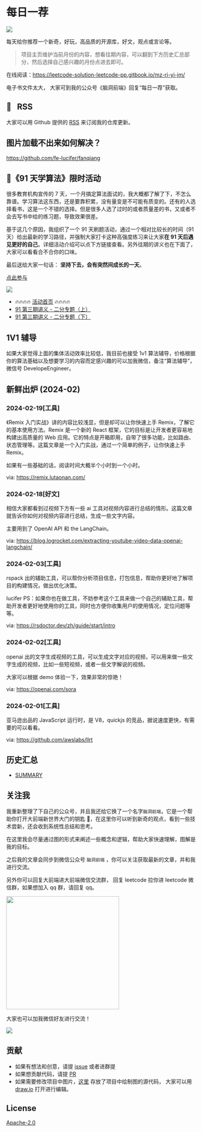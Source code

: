 # 每日一荐

![](https://p.ipic.vip/2in7io.jpg)

每天给你推荐一个新奇，好玩，高品质的开源库，好文，观点或言论等。

> 项目主页维护当前月份的内容，想看往期内容，可以翻到下方历史汇总部分，然后选择自己感兴趣的月份点进去即可。

在线阅读：https://leetcode-solution-leetcode-pp.gitbook.io/mz-ri-yi-jm/

电子书文件太大， 大家可到我的公众号《脑洞前端》回复“每日一荐”获取。

## :newspaper: &nbsp; RSS

大家可以用 Github 提供的 [RSS](https://github.com/azl397985856/daily-featured/commits.atom) 来订阅我的仓库更新。

## 图片加载不出来如何解决？

<https://github.com/fe-lucifer/fanqiang>

## :calendar:《91 天学算法》限时活动

很多教育机构宣传的 7 天，一个月搞定算法面试的，我大概都了解了下，不怎么靠谱。学习算法这东西，还是要靠积累，没有量变是不可能有质变的。还有的人选择看书，这是一个不错的选择。但是很多人选了过时的或者质量差的书，又或者不会去写书中给的练习题，导致效果很差。

基于这几个原因，我组织了一个 91 天刷题活动，通过一个相对比较长的时间（91 天）给出最新的学习路径，并强制大家打卡这种高强度练习来让大家**在 91 天后遇见更好的自己**。详细活动介绍可以点下方链接查看。另外往期的讲义也在下面了，大家可以看看合不合你的口味。

最后送给大家一句话： **坚持下去，会有突然间成长的一天**。

[点此参与](https://github.com/azl397985856/leetcode/discussions/532)

![](https://p.ipic.vip/plj0jz.jpg)

- 🔥🔥🔥🔥 [活动首页](https://leetcode-solution.cn/91) 🔥🔥🔥🔥
- [91 第三期讲义 - 二分专题（上）](https://github.com/azl397985856/leetcode/blob/master/thinkings/binary-search-1.md)
- [91 第三期讲义 - 二分专题（下）](https://github.com/azl397985856/leetcode/blob/master/thinkings/binary-search-2.md)

## 1V1 辅导

如果大家觉得上面的集体活动效率比较低，我目前也接受 1v1 算法辅导，价格根据你的算法基础以及想要学习的内容而定感兴趣的可以加我微信，备注“算法辅导”，微信号 DevelopeEngineer。

## 新鲜出炉 (2024-02)

### 2024-02-19[工具]

《Remix 入门实战》讲的内容比较浅显，但是却可以让你快速上手 Remix，了解它的基本使用方法。Remix 是一个新的 React 框架，它的目标是让开发者更容易地构建出高质量的 Web 应用。它的特点是开箱即用，自带了很多功能，比如路由、状态管理等。这篇文章是一个入门实战，通过一个简单的例子，让你快速上手 Remix。

如果有一些基础的话，阅读时间大概半个小时到一个小时。

via: https://remix.lutaonan.com/

### 2024-02-18[好文]

相信大家都看到过视频下方有一些 ai 工具对视频内容进行总结的情形。这篇文章就告诉你如何对视频内容进行总结，生成一些文字内容。

主要用到了  OpenAI API 和 the LangChain。

via: https://blog.logrocket.com/extracting-youtube-video-data-openai-langchain/

### 2024-02-03[工具]

rspack 出的辅助工具，可以帮你分析项目信息，打包信息，帮助你更好地了解项目的构建情况，做出优化决策。

lucifer PS：如果你也在做工具，不妨参考这个工具来做一个自己的辅助工具，帮助开发者更好地使用你的工具，同时也方便你收集用户的使用情况，定位问题等等。

via: https://rsdoctor.dev/zh/guide/start/intro

### 2024-02-02[工具]

openai 出的文字生成视频的工具，可以生成文字对应的视频，可以用来做一些文字生成的视频，比如一些短视频，或者一些文字解说的视频。

大家可以根据 demo 体验一下，效果非常的惊艳！

via: https://openai.com/sora

### 2024-02-01[工具]

亚马逊出品的 JavaScript 运行时，是 V8，quickjs 的竞品，据说速度更快，有需要的可以看看。

via: https://github.com/awslabs/llrt

## 历史汇总

- [SUMMARY](./SUMMARY.md)

## 关注我

我重新整理了下自己的公众号，并且我还给它换了一个名字`脑洞前端`，它是一个帮助你打开大前端新世界大门的钥匙 🔑，在这里你可以听到新奇的观点，看到一些技术尝新，还会收到系统性总结和思考。

在这里我会尽量通过图的形式来阐述一些概念和逻辑，帮助大家快速理解，图解是我的目标。

之后我的文章会同步到微信公众号 `脑洞前端` ，你可以关注获取最新的文章，并和我进行交流。

另外你可以回复大前端进大前端微信交流群， 回复 leetcode 拉你进 leetcode 微信群，如果想加入 qq 群，请回复 qq。

<img width="300" src="https://p.ipic.vip/bp35i7.jpg">

大家也可以加我微信好友进行交流！

![](https://p.ipic.vip/p6dekr.jpg)

## 贡献

- 如果有想法和创意，请提 [issue](https://github.com/azl397985856/daily-featured/issues) 或者进群提
- 如果想贡献代码，请提 [PR](https://github.com/azl397985856/daily-featured/pulls)
- 如果需要修改项目中图片，[这里](./assets/) 存放了项目中绘制图的源代码， 大家可以用 [draw.io](https://www.draw.io/) 打开进行编辑。

## License

[Apache-2.0](./LICENSE)
